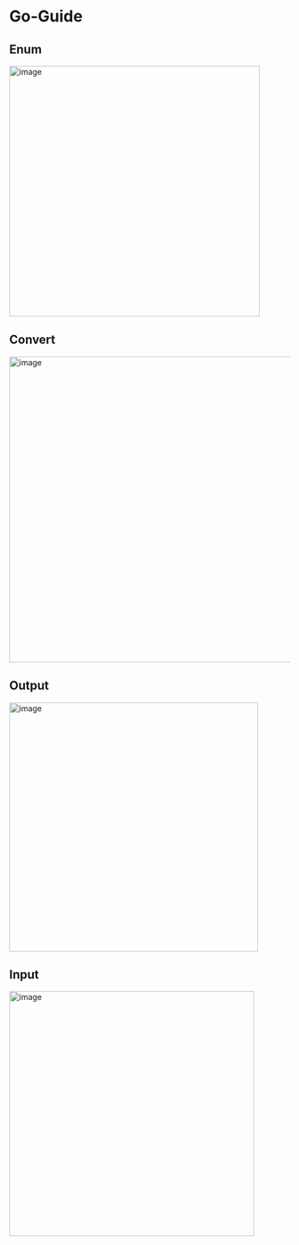 # Go-Guide

## Enum

<img width="450" alt="image" src="https://user-images.githubusercontent.com/56068905/221755851-fcb7723c-c7b4-4e45-80a5-44582c1ffb70.png">

## Convert

<img width="549" alt="image" src="https://user-images.githubusercontent.com/56068905/221757378-e247e4cc-24ea-4595-af7b-c33160ad7b85.png">

## Output

<img width="447" alt="image" src="https://user-images.githubusercontent.com/56068905/221759047-3b44d643-cac2-4ba0-8460-330dcb819fc3.png">

## Input

<img width="440" alt="image" src="https://user-images.githubusercontent.com/56068905/221761689-bb94ce6b-49e6-4477-ae2e-b83046aa07d1.png">


